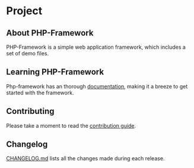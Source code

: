 # Project

## About PHP-Framework

PHP-Framework is a simple web application framework, which includes a set of demo files.

## Learning PHP-Framework

Php-framework has an thorough [documentation](docs/index.md), making it a breeze to get started with the framework.

## Contributing

Please take a moment to read the [contribution guide](CONTRIBUTING.md).

## Changelog

[CHANGELOG.md](CHANGELOG.md) lists all the changes made during each release.
